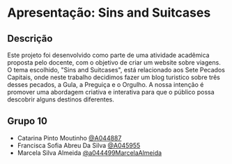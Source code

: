 # Apresentação: Sins and Suitcases

## Descrição
Este projeto foi desenvolvido como parte de uma atividade acadêmica proposta pelo docente, com o objetivo de criar um website sobre viagens. O tema escolhido, "Sins and Suitcases", está relacionado aos Sete Pecados Capitais, onde neste trabalho decidimos fazer um blog turistico sobre três desses pecados, a Gula, a Preguiça e o Orgulho. A nossa intenção é promover uma abordagem criativa e interativa para que o público possa descobrir alguns destinos diferentes.


## Grupo 10

* Catarina Pinto Moutinho [@A044887](https://github.com/A044887)
* Francisca Sofia Abreu Da Silva [@A045955](https://github.com/A045955)
* Marcela Silva Almeida [@a044499MarcelaAlmeida](https://github.com/a044499MarcelaAlmeida)
